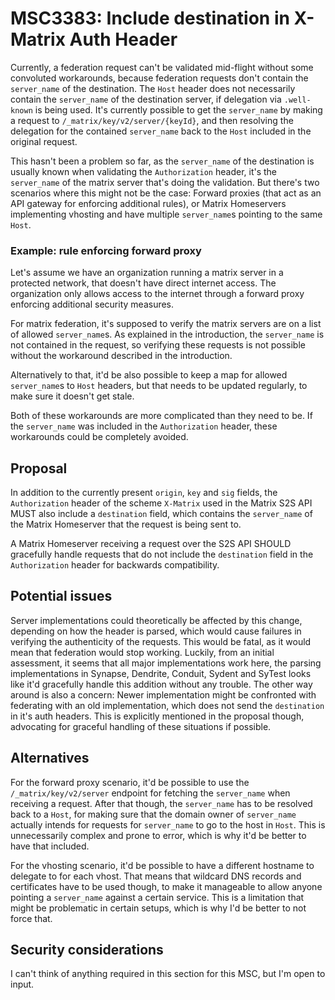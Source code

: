 # MSC3383: Include destination in X-Matrix Auth Header

Currently, a federation request can't be validated mid-flight without some
convoluted workarounds, because federation requests don't contain the
`server_name` of the destination. The `Host` header does not necessarily contain
the `server_name` of the destination server, if delegation via `.well-known` is
being used. It's currently possible to get the `server_name` by making a
request to `/_matrix/key/v2/server/{keyId}`, and then resolving the delegation
for the contained `server_name` back to the `Host` included in the original
request.

This hasn't been a problem so far, as the `server_name` of the destination is
usually known when validating the `Authorization` header, it's the
`server_name` of the matrix server that's doing the validation. But there's two
scenarios where this might not be the case: Forward proxies (that act as an API
gateway for enforcing additional rules), or Matrix Homeservers implementing
vhosting and have multiple `server_name`s pointing to the same `Host`.

### Example: rule enforcing forward proxy

Let's assume we have an organization running a matrix server in a protected
network, that doesn't have direct internet access. The organization only allows
access to the internet through a forward proxy enforcing additional security
measures.

For matrix federation, it's supposed to verify the matrix servers are on a list
of allowed `server_name`s. As explained in the introduction, the `server_name`
is not contained in the request, so verifying these requests is not possible
without the workaround described in the introduction.

Alternatively to that, it'd be also possible to keep a map for allowed
`server_name`s to `Host` headers, but that needs to be updated regularly, to
make sure it doesn't get stale.

Both of these workarounds are more complicated than they need to be. If the
`server_name` was included in the `Authorization` header, these workarounds
could be completely avoided.

## Proposal

In addition to the currently present `origin`, `key` and `sig` fields, the
`Authorization` header of the scheme `X-Matrix` used in the Matrix S2S API MUST
also include a `destination` field, which contains the `server_name` of the
Matrix Homeserver that the request is being sent to.

A Matrix Homeserver receiving a request over the S2S API SHOULD gracefully
handle requests that do not include the `destination` field in the
`Authorization` header for backwards compatibility.

## Potential issues

Server implementations could theoretically be affected by this change,
depending on how the header is parsed, which would cause failures in verifying
the authenticity of the requests. This would be fatal, as it would mean that
federation would stop working. Luckily, from an initial assessment, it seems
that all major implementations work here, the parsing implementations in
Synapse, Dendrite, Conduit, Sydent and SyTest looks like it'd gracefully handle
this addition without any trouble. The other way around is also a concern: Newer
implementation might be confronted with federating with an old implementation,
which does not send the `destination` in it's auth headers. This is explicitly
mentioned in the proposal though, advocating for graceful handling of these
situations if possible.

## Alternatives

For the forward proxy scenario, it'd be possible to use the
`/_matrix/key/v2/server` endpoint for fetching the `server_name` when receiving
a request. After that though, the `server_name` has to be resolved back to a
`Host`, for making sure that the domain owner of `server_name` actually intends
for requests for `server_name` to go to the host in `Host`. This is
unnecessarily complex and prone to error, which is why it'd be better to have
that included.

For the vhosting scenario, it'd be possible to have a different hostname to
delegate to for each vhost. That means that wildcard DNS records and
certificates have to be used though, to make it manageable to allow anyone
pointing a `server_name` against a certain service. This is a limitation that
might be problematic in certain setups, which is why I'd be better to not force
that.

## Security considerations

I can't think of anything required in this section for this MSC, but I'm open
to input.
